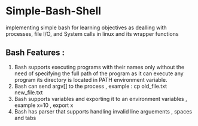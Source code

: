 # Simple-Bash-Shell
implementing simple bash for learning objectives as dealling with processes, file I/O, and System calls in linux and its wrapper functions 



## Bash Features : 
1) Bash supports executing programs with their names only without the need of specifying the full path of the program as it can execute any program its directory is located in PATH environment variable.
2) Bash can send argv[] to the process , example : cp old_file.txt new_file.txt 
3) Bash supports variables and exporting it to an environment variables ,  example x=10 , export x  
4) Bash has parser that supports handling invalid line arguements ,  spaces and tabs 


